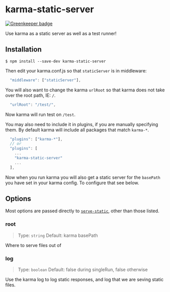 # karma-static-server

[![Greenkeeper badge](https://badges.greenkeeper.io/BrandonOCasey/karma-static-server.svg)](https://greenkeeper.io/)

Use karma as a static server as well as a test runner!

## Installation

```
$ npm install --save-dev karma-static-server
```

Then edit your karma.conf.js so that `staticServer` is in middleware:

```js
  "middleware": ["staticServer"],
```

You will also want to change the karma `urlRoot` so that karma does not take over the root path, IE: `/`.

```js
  "urlRoot": "/test/",
```

Now karma will run test on `/test`.

You may also need to include it in plugins, if you are manually specifying them. By default karma will include all packages that match
`karma-*`.

```js
  "plugins": ["karma-*"],
  // or
  "plugins": [
    ...
    "karma-static-server"
    ...
  ],
```

Now when you run karma you will also get a static server for the `basePath` you have set in your karma config. To configure that see below.

## Options
Most options are passed directly to [`serve-static`](https://www.npmjs.com/package/serve-static), other than those listed.

### root

> Type: `string`
> Default: karma basePath

Where to serve files out of

### log

> Type: `boolean`
> Default: false during singleRun, false otherwise

Use the karma log to log static responses, and log that we are seving static files.

